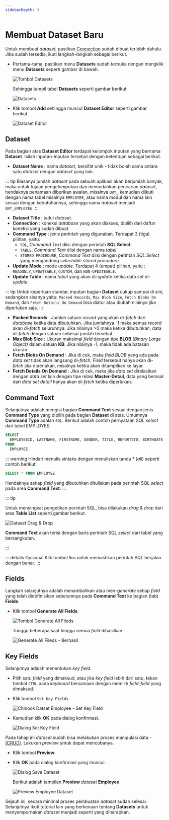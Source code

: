 ```yaml
---
sidebarDepth: 3
---
```


# Membuat Dataset Baru

Untuk membuat _dataset_, pastikan [Connection](../connections/) sudah dibuat terlebih dahulu. Jika sudah tersedia, ikuti langkah-langkah sebagai berikut.

- Pertama-tama, pastikan menu **Datasets** sudah terbuka dengan mengklik menu **Datasets** seperti gambar di bawah.

  ![Tombol Datasets](/images/btn-dts.png)

  Sehingga tampil tabel **Datasets** seperti gambar berikut.

  ![Datasets](/images/app-datasets.png)

- Klik tombol **Add** sehingga muncul **Dataset Editor** seperti gambar berikut.

  ![Dataset Editor](/images/app-dataset-editor.png)

## Dataset

Pada bagian atas **Dataset Editor** terdapat kelompok inputan yang bernama **Dataset**. Isilah inputan-inputan tersebut dengan ketentuan sebagai berikut.

- **Dataset Name** : nama _dataset_, bersifat unik - tidak boleh sama antara satu _dataset_ dengan _dataset_ yang lain.

::: tip
Biasanya jumlah _dataset_ pada sebuah aplikasi akan berjumlah banyak, maka untuk tujuan pengelompokan dan memudahkan pencarian _dataset_, hendaknya penamaan diberikan awalan, misalnya `QRY_` kemudian diikuti dengan nama tabel misalnya `EMPLOYEE`, atau nama modul dan nama lain sesuai dengan kebutuhannya, sehingga nama _dataset_ menjadi `QRY_EMPLOYEE`.
:::

- **Dataset Title** : judul _dataset_.
- **Connection** : koneksi _database_ yang akan diakses, dipilih dari daftar koneksi yang sudah dibuat.
- **Command Type** : jenis perintah yang digunakan. Terdapat 3 (tiga) pilihan, yaitu:
  - `SQL`, _Command Text_ diisi dengan perintah **SQL Select**.
  - `TABLE`, _Command Text_ diisi dengan nama _tabel_.
  - `STORED PROCEDURE`, _Command Text_ diisi dengan perintah _SQL Select_ yang mengandung _selectable stored procedure_.
- **Update Mode** : mode _update_. Terdapat 4 (empat) pilihan, yaitu : `READONLY`, `UPDATEABLE`, `CUSTOM`, dan `NON-UPDATEABLE`.
- **Update Table** : nama _tabel_ yang akan di-_update_ ketika data set di-_update_.

::: tip
Untuk keperluan standar, inputan bagian **Dataset** cukup sampai di sini, sedangkan sisanya yaitu: `Packed Records`, `Max Blob Size`, `Fetch Blobs On Demand`, dan `Fetch Details On Demand` bisa diatur atau diubah nilainya jika diperlukan saja.
:::

- **Packed Records** : Jumlah satuan _record_ yang akan di-_fetch_ dari _database_ ketika data dibutuhkan. Jika jumlahnya -1 maka semua _record_ akan di-_fetch_ seluruhnya. Jika nilainya >0 maka ketika dibutuhkan, data di-_fetch_ dengan satuan sebesar jumlah tersebut.
- **Max Blob Size** : Ukuran maksimal _field_ dengan tipe **BLOB** _(Binary Large Object)_ dalam satuan **KB**. Jika nilainya -1, maka tidak ada batasan ukuran.
- **Fetch Blobs On Demand** : Jika di cek, maka _field BLOB_ yang ada pada _data set_ tidak akan langsung di-_fetch_. _Field_ tersebut hanya akan di-_fetch_ jika diperlukan, misalnya ketika akan ditampilkan ke layar.
- **Fetch Details On Demand** : Jika di cek, maka jika _data set_ direlasikan dengan _data set_ lain dengan tipe relasi **Master-Detail**, data yang berasal dari _data set detail_ hanya akan di-_fetch_ ketika diperlukan.

## Command Text

Selanjutnya adalah mengisi bagian **Command Text** sesuai dengan jenis **Command Type** yang dipilih pada bagian **Dataset** di atas. Umumnya **Command Type** adalah `SQL`. Berikut adalah contoh pernyataan SQL _select_ dari tabel EMPLOYEE:

```sql
SELECT
  EMPLOYEEID, LASTNAME, FIRSTNAME, GENDER, TITLE, REPORTSTO, BIRTHDATE, HIREDATE, ADDRESS, CITY, STATE, COUNTRY, POSTALCODE, PHONE, FAX, EMAIL, PHOTO
FROM
  EMPLOYEE
```

::: warning
Hindari menulis sintaks dengan menuliskan tanda \* (_all_) seperti contoh berikut:

```sql
SELECT * FROM EMPLOYEE
```

Hendaknya setiap _field_ yang dibutuhkan dituliskan pada perintah SQL _select_ pada area **Command Text**.
:::

::: tip

Untuk menyingkat pengetikan perintah SQL, bisa dilakukan _drag_ & _drop_ dari area **Table List** seperti gambar berikut.

![Dataset Drag & Drop](/images/dataset-drag-drop.png)

**Command Text** akan terisi dengan baris perintah SQL _select_ dari tabel yang bersangkutan.

:::

::: details Opsional
Klik tombol `Run` untuk memastikan perintah SQL berjalan dengan benar.
:::

## Fields

Langkah selanjutnya adalah menambahkan atau men-_generate_ setiap _field_ yang telah didefinisikan sebelumnya pada **Command Text** ke bagian (tab) **Fields**.

- Klik tombol **Generate All Fields**.

  ![Tombol Generate All Fileds](/images/btn-gen-all-fields.png)

  Tunggu beberapa saat hingga semua _field_ dihasilkan.

  ![Generate All Fileds - Berhasil](/images/dataset-fields-ter-generate.png)

## Key Fields

Selanjutnya adalah menentukan _key field_.

- Pilih satu _field_ yang dimaksud, atau jika _key field_ lebih dari satu, tekan tombol `CTRL` pada _keyboard_ bersamaan dengan memilih _field-field_ yang dimaksud.

- Klik tombol `Set Key Fields`.

  ![Chinook Datset Employee - Set Key Field](/images/chinook-dataset-set-key.png)

- Kemudian klik **OK** pada dialog konfirmasi.

  ![Dialog Set Key Field](/images/dialog-set-key-fields.png)

Pada tahap ini _dataset_ sudah bisa melakukan proses manipulasi data - <a href="https://en.wikipedia.org/wiki/Create,_read,_update_and_delete" target="_blank">(CRUD)</a>. Lakukan _preview_ untuk dapat mencobanya.

- Klik tombol **Preview**.
- Klik **OK** pada dialog konfirmasi yang muncul.

  ![Dialog Save Dataset](/images/dialog-save-dataset.png)

  Berikut adalah tampilan **Preview** _dataset_ **Employee**

  ![Preview Employee Dataset](/images/chinook-preview-employee-dataset.png)

Sejauh ini, secara minimal proses pembuatan _dataset_ sudah selesai. Selanjutnya ikuti tutorial lain yang berkenaan tentang **Datasets** untuk menyempurnakan _dataset_ menjadi seperti yang diharapkan.
